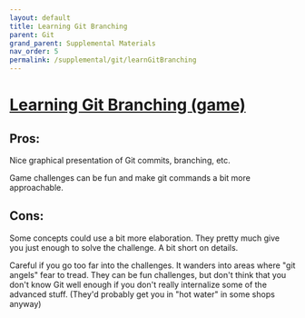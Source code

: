 ```yaml
---
layout: default
title: Learning Git Branching
parent: Git
grand_parent: Supplemental Materials
nav_order: 5
permalink: /supplemental/git/learnGitBranching
---
```


# <a href="https://learngitbranching.js.org/" target="_blank">Learning Git Branching (game)</a>

## Pros:

Nice graphical presentation of Git commits, branching, etc.

Game challenges can be fun and make git commands a bit more approachable.

## Cons:

Some concepts could use a bit more elaboration. They pretty much give you
just enough to solve the challenge. A bit short on details.

Careful if you go too far into the challenges. It wanders into areas where
"git angels" fear to tread. They can be fun challenges, but don't think
that you don't know Git well enough if you don't really internalize some
of the advanced stuff. (They'd probably get you in "hot water" in some shops
anyway)
